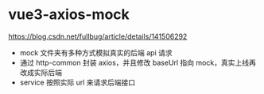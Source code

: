 # vue3-axios-mock

https://blog.csdn.net/fullbug/article/details/141506292

- mock 文件夹有多种方式模拟真实的后端 api 请求
- 通过 http-common 封装 axios，并且修改 baseUrl 指向 mock，真实上线再改成实际后端
- service 按照实际 url 来请求后端接口
